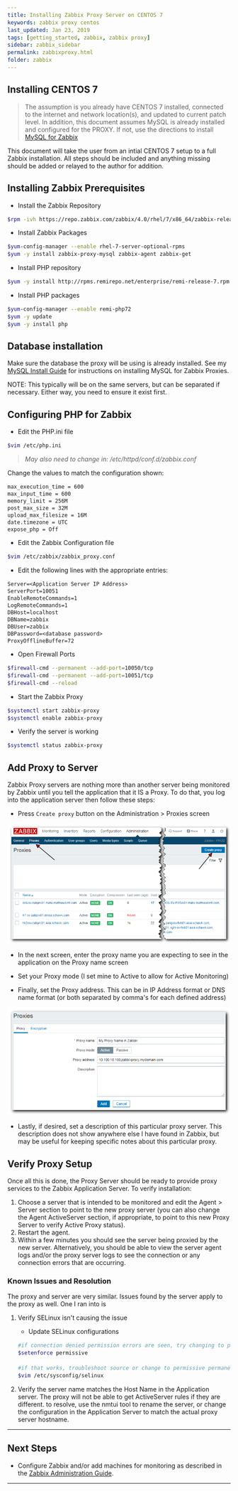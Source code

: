 ```yaml
---
title: Installing Zabbix Proxy Server on CENTOS 7
keywords: zabbix proxy centos
last_updated: Jan 23, 2019
tags: [getting_started, zabbix, zabbix proxy]
sidebar: zabbix_sidebar
permalink: zabbixproxy.html
folder: zabbix
---
```


## Installing CENTOS 7 ##

>The assumption is you already have CENTOS 7 installed, connected to the internet and network location(s), and updated to current patch level. In addition, this document assumes MySQL is already installed and configured for the PROXY. If not, use the directions to install [MySQL for Zabbix](./Zabbix4MySQLInstall.md)

This document will take the user from an intial CENTOS 7 setup to a full Zabbix installation. All steps should be included and anything missing should be added or relayed to the author for addition.

## Installing Zabbix Prerequisites ##

- Install the Zabbix Repository

```bash
$rpm -ivh https://repo.zabbix.com/zabbix/4.0/rhel/7/x86_64/zabbix-release-4.0-1.el7.noarch.rpm
```

- Install Zabbix Packages

```bash
$yum-config-manager --enable rhel-7-server-optional-rpms
$yum -y install zabbix-proxy-mysql zabbix-agent zabbix-get
```

- Install PHP repository

```bash
$yum -y install http://rpms.remirepo.net/enterprise/remi-release-7.rpm
```

- Install PHP packages

```bash
$yum-config-manager --enable remi-php72
$yum -y update
$yum -y install php
```

## Database installation ##

Make sure the database the proxy will be using is already installed. See my [MySQL Install Guide](./Zabbix4MySQLInstall.md) for instructions on installing MySQL for Zabbix Proxies.

NOTE:  This typically will be on the same servers, but can be separated if necessary. Either way, you need to ensure it exist first.

## Configuring PHP for Zabbix ##

- Edit the PHP.ini file

```bash
$vim /etc/php.ini
```

>*May also need to change in: /etc/httpd/conf.d/zabbix.conf*

Change the values to match the configuration shown:

```vim
max_execution_time = 600
max_input_time = 600
memory_limit = 256M
post_max_size = 32M
upload_max_filesize = 16M
date.timezone = UTC
expose_php = Off
```

- Edit the Zabbix Configuration file

```bash
$vim /etc/zabbix/zabbix_proxy.conf
```

- Edit the following lines with the appropriate entries:

```vim
Server=<Application Server IP Address>
ServerPort=10051
EnableRemoteCommands=1
LogRemoteCommands=1
DBHost=localhost
DBName=zabbix
DBUser=zabbix
DBPassword=<database password>
ProxyOfflineBuffer=72
```

- Open Firewall Ports

```bash
$firewall-cmd --permanent --add-port=10050/tcp
$firewall-cmd --permanent --add-port=10051/tcp
$firewall-cmd --reload
```

- Start the Zabbix Proxy

```bash
$systemctl start zabbix-proxy
$systemctl enable zabbix-proxy
```

- Verify the server is working

```bash
$systemctl status zabbix-proxy
```

## Add Proxy to Server ##

Zabbix Proxy servers are nothing more than another server being monitored by Zabbix until you tell the application that it IS a Proxy. To do that, you log into the application server then follow these steps:

- Press `Create proxy` button on the Administration > Proxies screen

![alt text: Create Proxy screen][Create_Proxy]

- In the next screen, enter the proxy name you are expecting to see in the application on the Proxy name screen

- Set your Proxy mode (I set mine to Active to allow for Active Monitoring)

- Finally, set the Proxy address. This can be in IP Address format or DNS name format (or both separated by comma's for each defined address)

![alt text: New Proxy Server Setup screen][New_Proxy]

- Lastly, if desired, set a description of this particular proxy server. This description does not show anywhere else I have found in Zabbix, but may be useful for keeping specific notes about this particular proxy.

## Verify Proxy Setup ##

Once all this is done, the Proxy Server should be ready to provide proxy services to the Zabbix Application Server. To verify installation:

1. Choose a server that is intended to be monitored and edit the Agent > Server section to point to the new proxy server (you can also change the Agent ActiveServer section, if appropriate, to point to this new Proxy Server to verify Active Proxy status). 
2. Restart the agent.
3. Within a few minutes you should see the server being proxied by the new server. Alternatively, you should be able to view the server agent logs and/or the proxy server logs to see the connection or any connection errors that are occurring.

### Known Issues and Resolution ###

The proxy and server are very similar. Issues found by the server apply to the proxy as well. One I ran into is

1. Verify SELinux isn't causing the issue

   - Update SELinux configurations

   ```bash
   #if connection denied permission errors are seen, try changing to permissive
   $setenforce permissive

   #if that works, troubleshoot source or change to permissive permanently
   $vim /etc/sysconfig/selinux
   ```

2. Verify the server name matches the Host Name in the Application server.  The proxy will not be able to get ActiveServer rules if they are different.
   to resolve, use the nmtui tool to rename the server, or change the configuration in the Application Server to match the actual proxy server hostname.

---

## Next Steps ##

- Configure Zabbix and/or add machines for monitoring as described in the [Zabbix Administration Guide](./ZabbixAdministration.md).

---

[Create_Proxy]: images/Zabbix/CreateProxy.png "Create Proxy screen"
[New_Proxy]: images/Zabbix/NewProxySetup.png "New Proxy Server Setup screen"